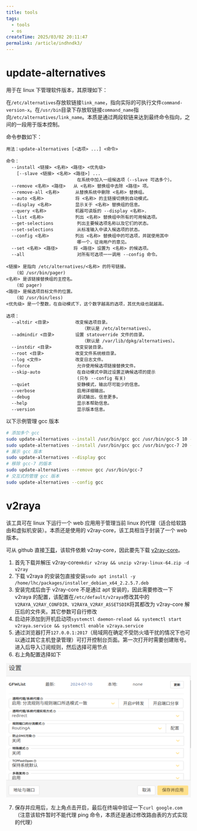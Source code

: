 ```yaml
---
title: tools
tags:
  - tools
  - os
createTime: 2025/03/02 20:11:47
permalink: /article/indhndk3/
---
```

# update-alternatives
用于在 linux 下管理软件版本，其原理如下：

在`/etc/alternatives`存放软链接`link_name`，指向实际的可执行文件`command-version-x`。在`/usr/bin`目录下存放软链接`command_name`指向`/etc/alternatives/link_name`。本质是通过两段软链来达到最终命令指向，之间的一段用于版本控制。

命令参数如下：

```plain
用法：update-alternatives [<选项> ...] <命令>

命令：
  --install <链接> <名称> <路径> <优先级>
    [--slave <链接> <名称> <路径>] ...
                           在系统中加入一组候选项（--slave 可选多个）。
  --remove <名称> <路径>   从 <名称> 替换组中去除 <路径> 项。
  --remove-all <名称>      从替换系统中删除 <名称> 替换组。
  --auto <名称>            将 <名称> 的主链接切换到自动模式。
  --display <名称>         显示关于 <名称> 替换组的信息。
  --query <名称>           机器可读版的 --display <名称>.
  --list <名称>            列出 <名称> 替换组中所有的可用候选项。
  --get-selections         列出主要候选项名称以及它们的状态。
  --set-selections         从标准输入中读入候选项的状态。
  --config <名称>          列出 <名称> 替换组中的可选项，并就使用其中
                           哪一个，征询用户的意见。
  --set <名称> <路径>      将 <路径> 设置为 <名称> 的候选项。
  --all                    对所有可选项一一调用 --config 命令。

<链接> 是指向 /etc/alternatives/<名称> 的符号链接。
    (如 /usr/bin/pager)
<名称> 是该链接替换组的主控名。
    (如 pager)
<路径> 是候选项目标文件的位置。
    (如 /usr/bin/less)
<优先级> 是一个整数，在自动模式下，这个数字越高的选项，其优先级也就越高。

选项：
  --altdir <目录>          改变候选项目录。
                             （默认是 /etc/alternatives）。
  --admindir <目录>        设置 statoverride 文件的目录。
                             （默认是 /var/lib/dpkg/alternatives）。
  --instdir <目录>         改变安装目录。
  --root <目录>            改变文件系统根目录。
  --log <文件>             改变日志文件。
  --force                  允许使用候选项链接替换文件。
  --skip-auto              在自动模式中跳过设置正确候选项的提示
                           (只与 --config 有关)
  --quiet                  安静模式，输出尽可能少的信息。
  --verbose                启用详细输出。
  --debug                  调试输出，信息更多。
  --help                   显示本帮助信息。
  --version                显示版本信息。
```

以下示例管理 gcc 版本

```bash
# 添加多个 gcc
sudo update-alternatives --install /usr/bin/gcc gcc /usr/bin/gcc-5 10 --slave /usr/bin/g++ g++ /usr/bin/g++-5
sudo update-alternatives --install /usr/bin/gcc gcc /usr/bin/gcc-7 20 --slave /usr/bin/g++ g++ /usr/bin/g++-7
# 展示 gcc 版本
sudo update-alternatives --display gcc
# 移除 gcc-7 的版本
sudo update-alternatives --remove gcc /usr/bin/gcc-7
# 交互式的管理 gcc 版本
sudo update-alternatives --config gcc
```

# v2raya
该工具可在 linux 下运行一个 web 应用用于管理当前 linux 的代理（适合给软路由和虚拟机安装）。本质还是使用的 v2ray-core，该工具相当于封装了一个 web 版本。

可从 github 直接[下载](https://github.com/v2rayA/v2rayA)，该软件依赖 v2ray-core，因此要先下载 [v2ray-core](https://github.com/v2fly/v2ray-core)。

1. 首先下载并解压 v2ray-core`mkdir v2ray && unzip v2ray-linux-64.zip -d v2ray`
2. 下载 v2raya 的安装包直接安装`sudo apt install -y /home/lhc/packages/installer_debian_x64_2.2.5.7.deb`
3. 安装完成后由于 v2ray-core 不是通过 apt 安装的，因此需要修改一下 v2raya 的配置，该配置在`/etc/default/v2raya`修改其中的`V2RAYA_V2RAY_CONFDIR、V2RAYA_V2RAY_ASSETSDIR`将其都改为 v2ray-core 解压后的文件夹。其它参数可自行修改
4. 启动并添加到开机启动项`systemctl daemon-reload && systemctl start v2raya.service && systemctl enable v2raya.service`
5. 通过浏览器打开`127.0.0.1:2017`（局域网在确定不受防火墙干扰的情况下也可以通过其它主机登录管理）可打开控制台页面。第一次打开时需要创建账号。进入后导入订阅规则，然后选择可用节点
6. 右上角配置选择如下

![](../images/os/tools/1.png)

7. 保存并应用后，左上角点击开启，最后在终端中验证一下`curl google.com`（注意该软件暂时不能代理 ping 命令，本质还是通过修改路由表的方式实现的代理）



